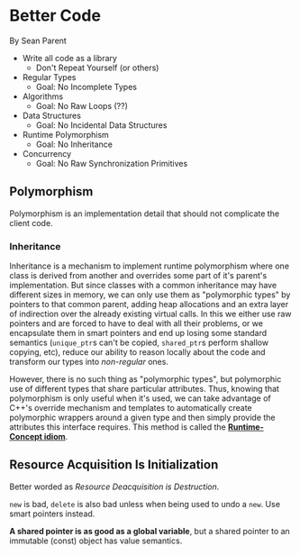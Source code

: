 # Better Code
By Sean Parent

- Write all code as a library
    - Don't Repeat Yourself (or others)
- Regular Types
    - Goal: No Incomplete Types
- Algorithms
    - Goal: No Raw Loops (??)
- Data Structures
    - Goal: No Incidental Data Structures
- Runtime Polymorphism
    - Goal: No Inheritance
- Concurrency
    - Goal: No Raw Synchronization Primitives


## Polymorphism

Polymorphism is an implementation detail that should not complicate the client code.

### Inheritance

Inheritance is a mechanism to implement runtime polymorphism where one class is derived from another and overrides some part of it's parent's implementation.
But since classes with a common inheritance may have different sizes in memory, we can only use them as "polymorphic types" by pointers to that common parent, adding heap allocations and an extra layer of indirection over the already existing virtual calls.
In this we either use raw pointers and are forced to have to deal with all their problems, or we encapsulate them in smart pointers and end up losing some standard semantics (`unique_ptr`s can't be copied, `shared_ptr`s perform shallow copying, etc), reduce our ability to reason locally about the code and transform our types into *non-regular* ones.

However, there is no such thing as "polymorphic types", but polymorphic use of different types that share particular attributes.
Thus, knowing that polymorphism is only useful when it's used, we can take advantage of C++'s override mechanism and templates to automatically create polymorphic wrappers around a given type and then simply provide the attributes this interface requires.
This method is called the [**Runtime-Concept idiom**](https://www.youtube.com/watch?v=QGcVXgEVMJg).


## Resource Acquisition Is Initialization

Better worded as *Resource Deacquisition is Destruction*.

`new` is bad, `delete` is also bad unless when being used to undo a `new`.
Use smart pointers instead.

**A shared pointer is as good as a global variable**, but a shared pointer to an immutable (const) object has value semantics.
